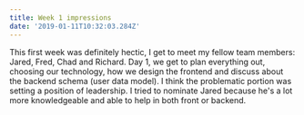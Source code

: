 ```yaml
---
title: Week 1 impressions
date: '2019-01-11T10:32:03.284Z'
---
```


This first week was definitely hectic, I get to meet my fellow team members: Jared, Fred, Chad and Richard. Day 1, we get to plan everything out, choosing our technology, how we design the frontend and discuss about the backend schema (user data model). I think the problematic portion was setting a position of leadership. I tried to nominate Jared because he's a lot more knowledgeable and able to help in both front or backend.